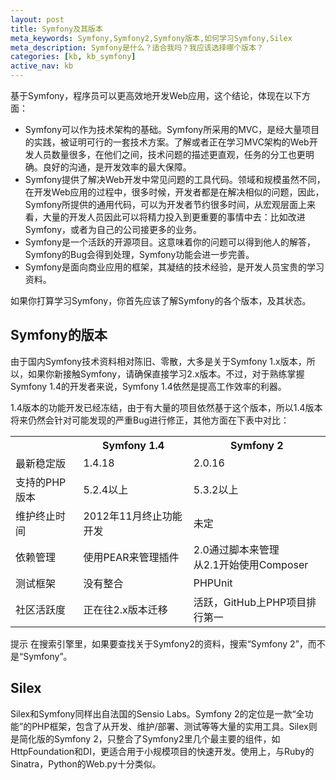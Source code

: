 ```yaml
---
layout: post
title: Symfony及其版本
meta_keywords: Symfony,Symfony2,Symfony版本,如何学习Symfony,Silex
meta_description: Symfony是什么？适合我吗？我应该选择哪个版本？
categories: [kb, kb_symfony]
active_nav: kb
---
```


基于Symfony，程序员可以更高效地开发Web应用，这个结论，体现在以下方面：

* Symfony可以作为技术架构的基础。Symfony所采用的MVC，是经大量项目的实践，被证明可行的一套技术方案。了解或者正在学习MVC架构的Web开发人员数量很多，在他们之间，技术问题的描述更直观，任务的分工也更明确。良好的沟通，是开发效率的最大保障。
* Symfony提供了解决Web开发中常见问题的工具代码。领域和规模虽然不同，在开发Web应用的过程中，很多时候，开发者都是在解决相似的问题，因此，Symfony所提供的通用代码，可以为开发者节约很多时间，从宏观层面上来看，大量的开发人员因此可以将精力投入到更重要的事情中去：比如改进Symfony，或者为自己的公司接更多的业务。
* Symfony是一个活跃的开源项目。这意味着你的问题可以得到他人的解答，Symfony的Bug会得到处理，Symfony功能会进一步完善。
* Symfony是面向商业应用的框架，其凝结的技术经验，是开发人员宝贵的学习资料。

如果你打算学习Symfony，你首先应该了解Symfony的各个版本，及其状态。

Symfony的版本
-------------

由于国内Symfony技术资料相对陈旧、零散，大多是关于Symfony 1.x版本，所以，如果你新接触Symfony，请确保直接学习2.x版本。不过，对于熟练掌握Symfony 1.4的开发者来说，Symfony 1.4依然是提高工作效率的利器。

1.4版本的功能开发已经冻结，由于有大量的项目依然基于这个版本，所以1.4版本将来仍然会针对可能发现的严重Bug进行修正，其他方面在下表中对比：

<table class="table table-bordered">
    <tr>
        <th></td>
        <th>Symfony 1.4</th>
        <th>Symfony 2</th>
    </tr>
    <tr>
        <td>最新稳定版</td>
        <td>1.4.18</td>
        <td>2.0.16</td>
    </tr>
    <tr>
        <td>支持的PHP版本</td>
        <td>5.2.4以上</td>
        <td>5.3.2以上</td>
    </tr>
    <tr>
        <td>维护终止时间</td>
        <td>2012年11月终止功能开发</td>
        <td>未定</td>
    </tr>
    <tr>
        <td>依赖管理</td>
        <td>使用PEAR来管理插件</td>
        <td>2.0通过脚本来管理<br />
        从2.1开始使用Composer</td>
    </tr>
    <tr>
        <td>测试框架</td>
        <td>没有整合</td>
        <td>PHPUnit</td>
    </tr>
    <tr>
        <td>社区活跃度</td>
        <td>正在往2.x版本迁移</td>
        <td>活跃，GitHub上PHP项目排行第一</td>
    </tr>
</table>

<p><span class="label">提示</span> 在搜索引擎里，如果要查找关于Symfony2的资料，搜索“Symfony 2”，而不是“Symfony”。</p>

Silex
-----

Silex和Symfony同样出自法国的Sensio Labs。Symfony 2的定位是一款“全功能”的PHP框架，包含了从开发、维护/部署、测试等等大量的实用工具。Silex则是简化版的Symfony 2，只整合了Symfony2里几个最主要的组件，如HttpFoundation和DI，更适合用于小规模项目的快速开发。使用上，与Ruby的Sinatra，Python的Web.py十分类似。
